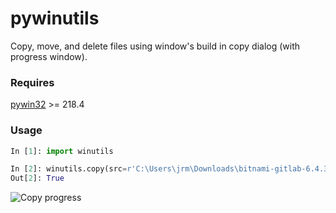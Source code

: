 pywinutils
==========

Copy, move, and delete files using window's build in copy dialog (with progress window).


### Requires ###


[pywin32](http://www.lfd.uci.edu/~gohlke/pythonlibs/#pywin32) >= 218.4


### Usage ###

```python
In [1]: import winutils

In [2]: winutils.copy(src=r'C:\Users\jrm\Downloads\bitnami-gitlab-6.4.3-1-linux-x64-installer.run',dst=r'C:\Users\jrm\Desktop')
Out[2]: True

```

![Copy progress](https://lh6.googleusercontent.com/0JeNt0WSw2S4QwbbgEqx8STNdXlu2WHJTb0hFZI1krRKfkh2dxU6pFAavMq5z-1YR1Mmgzoc61vCxvlMM0SUDKRT49YoJ9mCG2caXpJYtwbLtFXLhsKcZXV0Csb8-A)

